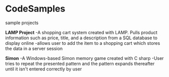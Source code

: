 # CodeSamples
sample projects

**LAMP Project**
-A shopping cart system created with LAMP. Pulls product information such as price, title, and a description from a SQL database to display online
-allows user to add the item to a shopping cart which stores the data in a server session

**Simon**
-A Windows-based Simon memory game created with C sharp
-User tries to repeat the presented pattern and the pattern expands thereafter until it isn't entered correctly by user
